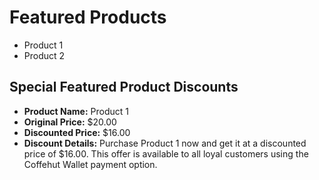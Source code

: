 ﻿# Featured Products
- Product 1
- Product 2
## Special Featured Product Discounts

- **Product Name:** Product 1
- **Original Price:** $20.00
- **Discounted Price:** $16.00
- **Discount Details:** Purchase Product 1 now and get it at a discounted price of $16.00. This offer is available to all loyal customers using the Coffehut Wallet payment option.
